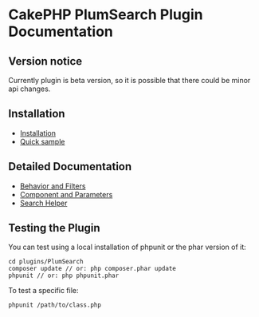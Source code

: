 # CakePHP PlumSearch Plugin Documentation

## Version notice

Currently plugin is beta version, so it is possible that there could be minor api changes.

## Installation
* [Installation](Install.md)
* [Quick sample](Quick-Sample.md)

## Detailed Documentation
* [Behavior and Filters](Filterable-Behavior-and-Filters.md)
* [Component and Parameters](Filter-Component-and-Parameters.md)
* [Search Helper](Search-Helper.md)

## Testing the Plugin
You can test using a local installation of phpunit or the phar version of it:

    cd plugins/PlumSearch
    composer update // or: php composer.phar update
    phpunit // or: php phpunit.phar

To test a specific file:

    phpunit /path/to/class.php

